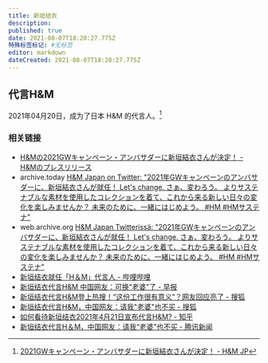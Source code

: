```yaml
---
title: 新垣结衣
description:
published: true
date: 2021-08-07T18:28:27.775Z
特殊标签标记: #无标签
editor: markdown
dateCreated: 2021-08-07T18:28:27.775Z
---
```


## 代言H&M

2021年04月20日，成为了日本 H&M 的代言人。[^HMJP_LSC]

[^HMJP_LSC]: [2021GWキャンペーン・アンバサダーに新垣結衣さんが決定！ - H&M JP](https://web.archive.org/web/20210421001642/https://www2.hm.com/ja_jp/life/culture/inside-h-m/gwjp-announcement.html)

### 相关链接

+ [H&Mの2021GWキャンペーン・アンバサダーに新垣結衣さんが決定！ - H&Mのプレスリリース](https://web.archive.org/web/20210505150208/https://prtimes.jp/main/html/rd/p/000000475.000011958.html)
+ archive.today [H&M Japan on Twitter: "2021年GWキャンペーンのアンバサダーに、新垣結衣さんが就任！ Let's change. さぁ、変わろう。 よりサステナブルな素材を使用したコレクションを着て、これから来る新しい日々の変化を楽しみませんか？ 未来のために、一緒にはじめよう。 #HM #HMサステナ"](https://archive.is/zIgUp "https://twitter.com/hmjapan/status/1384658140126355460")
+ web.archive.org [H&M Japan Twitterissä: "2021年GWキャンペーンのアンバサダーに、新垣結衣さんが就任！ Let's change. さぁ、変わろう。 よりサステナブルな素材を使用したコレクションを着て、これから来る新しい日々の変化を楽しみませんか？ 未来のために、一緒にはじめよう。 #HM #HMサステナ"](https://web.archive.org/web/20210421000046/https://twitter.com/hmjapan/status/1384658140126355460)
+ [新垣结衣就任「H＆M」代言人 - 哔哩哔哩](https://archive.is/2Mjqc "https://www.bilibili.com/read/cv10960300")
+ [新垣结衣代言H&M 中国网友：可换“老婆”了 - 早报](https://web.archive.org/web/20210426214332/https://www.zaobao.com.sg/entertainment/story20210423-1141525)
+ [新垣结衣代言H&M登上热搜！“这份工作很有意义”？网友回应亮了 - 搜狐](https://web.archive.org/web/20210808084359/https://www.sohu.com/a/463303101_361945)
+ [新垣结衣代言H&M，中国网友：请我"老婆"也不买 - 搜狐](https://web.archive.org/web/20210808084314/https://www.sohu.com/a/462594704_115479)
+ [如何看待新垣结衣2021年4月21日宣布代言H&M? - 知乎](https://web.archive.org/web/20210615132710/https://www.zhihu.com/question/455728535)
+ [新垣结衣代言H＆M，中国网友：请我“老婆”也不买 - 腾讯新闻](https://web.archive.org/web/20210808084305/https://new.qq.com/omn/20210423/20210423A0G6J100.html)
